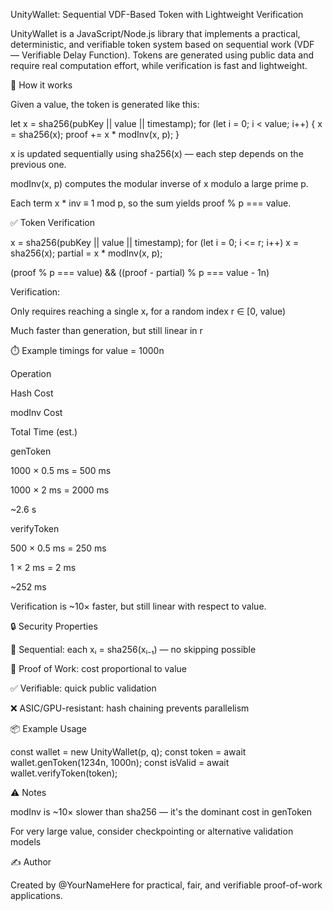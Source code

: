 UnityWallet: Sequential VDF-Based Token with Lightweight Verification

UnityWallet is a JavaScript/Node.js library that implements a practical, deterministic, and verifiable token system based on sequential work (VDF — Verifiable Delay Function). Tokens are generated using public data and require real computation effort, while verification is fast and lightweight.

🔧 How it works

Given a value, the token is generated like this:

let x = sha256(pubKey || value || timestamp);
for (let i = 0; i < value; i++) {
  x = sha256(x);
  proof += x * modInv(x, p);
}

x is updated sequentially using sha256(x) — each step depends on the previous one.

modInv(x, p) computes the modular inverse of x modulo a large prime p.

Each term x * inv ≡ 1 mod p, so the sum yields proof % p === value.

✅ Token Verification

x = sha256(pubKey || value || timestamp);
for (let i = 0; i <= r; i++) x = sha256(x);
partial = x * modInv(x, p);

(proof % p === value) && ((proof - partial) % p === value - 1n)

Verification:

Only requires reaching a single xᵣ for a random index r ∈ [0, value)

Much faster than generation, but still linear in r

⏱️ Example timings for value = 1000n

Operation

Hash Cost

modInv Cost

Total Time (est.)

genToken

1000 × 0.5 ms = 500 ms

1000 × 2 ms = 2000 ms

~2.6 s

verifyToken

500 × 0.5 ms = 250 ms

1 × 2 ms = 2 ms

~252 ms

Verification is ~10× faster, but still linear with respect to value.

🔒 Security Properties

🔁 Sequential: each xᵢ = sha256(xᵢ₋₁) — no skipping possible

🧠 Proof of Work: cost proportional to value

✅ Verifiable: quick public validation

❌ ASIC/GPU-resistant: hash chaining prevents parallelism

📦 Example Usage

const wallet = new UnityWallet(p, q);
const token = await wallet.genToken(1234n, 1000n);
const isValid = await wallet.verifyToken(token);

⚠️ Notes

modInv is ~10× slower than sha256 — it's the dominant cost in genToken

For very large value, consider checkpointing or alternative validation models

✍️ Author

Created by @YourNameHere for practical, fair, and verifiable proof-of-work applications.

